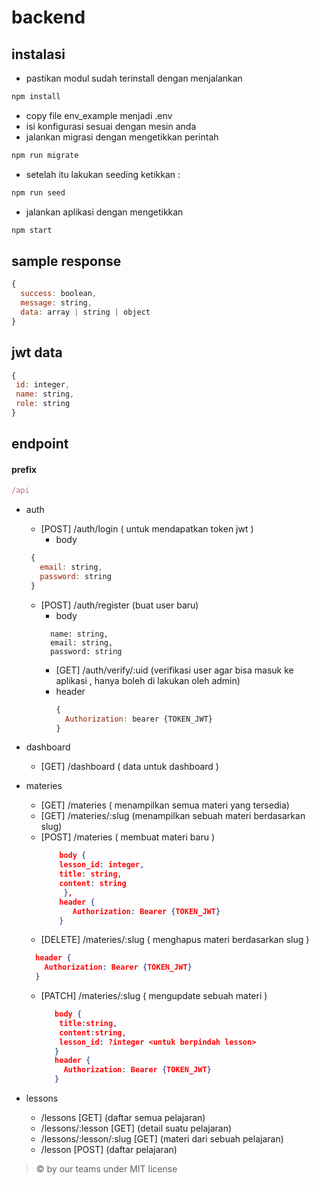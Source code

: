 # backend


## instalasi 
- pastikan modul sudah terinstall dengan menjalankan 
```sh 
npm install
```
- copy file env_example menjadi .env
- isi konfigurasi sesuai dengan mesin anda
- jalankan migrasi dengan mengetikkan perintah
```sh
npm run migrate
```
- setelah itu lakukan seeding ketikkan :
```sh
npm run seed
```
- jalankan aplikasi dengan mengetikkan
```sh
npm start
```

## sample response
```js
{
  success: boolean,
  message: string,
  data: array | string | object
}
```
## jwt data 
```js
{
 id: integer,
 name: string,
 role: string
}
```

## endpoint

#### prefix
 ```js
 /api
 ```

- auth
  - [POST] /auth/login ( untuk mendapatkan token jwt )
    - body
   ```js
    {
      email: string,
      password: string
    }
  ```
  - [POST] /auth/register (buat user baru)
    - body
    ```
      name: string,
      email: string,
      password: string
    ```
    - [GET] /auth/verify/:uid (verifikasi user agar bisa masuk ke aplikasi , hanya boleh di lakukan oleh admin)
    - header 
      ```js
      {
        Authorization: bearer {TOKEN_JWT}
      }
      ```
- dashboard
  - [GET] /dashboard ( data untuk dashboard )
- materies
  - [GET] /materies  ( menampilkan semua materi yang tersedia)
  - [GET] /materies/:slug  (menampilkan sebuah materi berdasarkan slug)
  - [POST] /materies  ( membuat materi baru )
    ```json
        body {
        lesson_id: integer,
        title: string,
        content: string
         },
        header {
           Authorization: Bearer {TOKEN_JWT}
        }
      ```
   - [DELETE] /materies/:slug  ( menghapus materi berdasarkan slug )
    ```json
      header {
        Authorization: Bearer {TOKEN_JWT}
      }
    ```

   - [PATCH] /materies/:slug  ( mengupdate sebuah materi )
     ```json
        body {
         title:string,
         content:string,
         lesson_id: ?integer <untuk berpindah lesson>
        }
        header {
          Authorization: Bearer {TOKEN_JWT}
        }
     ```

- lessons
  - /lessons [GET] (daftar semua pelajaran)
  - /lessons/:lesson [GET] (detail suatu pelajaran)
  - /lessons/:lesson/:slug [GET] (materi dari sebuah pelajaran)
  - /lesson [POST] (daftar pelajaran)

> © by our teams under MIT license
